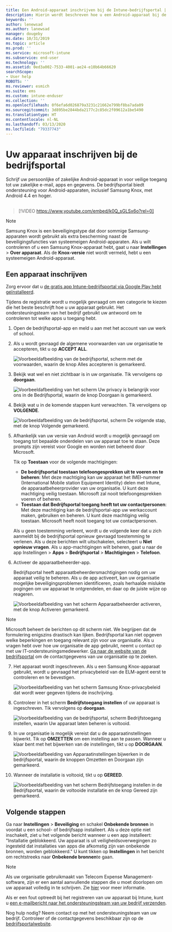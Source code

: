 ```yaml
---
title: Een Android-apparaat inschrijven bij de Intune-bedrijfsportal | Microsoft Docs
description: Hierin wordt beschreven hoe u een Android-apparaat bij de Intune-bedrijfsportal kunt inschrijven
keywords: ''
author: lenewsad
ms.author: lanewsad
manager: dougeby
ms.date: 10/31/2019
ms.topic: article
ms.prod: ''
ms.service: microsoft-intune
ms.subservice: end-user
ms.technology: ''
ms.assetid: 0ed3a002-7533-4001-ae24-e10b64b66620
searchScope:
- User help
ROBOTS: ''
ms.reviewer: esmich
ms.suite: ems
ms.custom: intune-enduser
ms.collection: ''
ms.openlocfilehash: 0f6efa6d026879a3231c21662e799bf8ba7ada09
ms.sourcegitcommit: 3d895be2844bda2177c2c85dc2f09612a1be5490
ms.translationtype: HT
ms.contentlocale: nl-NL
ms.lasthandoff: 03/13/2020
ms.locfileid: "79337743"
---
```

# <a name="enroll-your-device-with-company-portal"></a>Uw apparaat inschrijven bij de bedrijfsportal  
Schrijf uw persoonlijke of zakelijke Android-apparaat in voor veilige toegang tot uw zakelijke e-mail, apps en gegevens. De bedrijfsportal biedt ondersteuning voor Android-apparaten, inclusief Samsung Knox, met Android 4.4 en hoger.  
</br>
> [!VIDEO https://www.youtube.com/embed/k0Q_sGLSx6o?rel=0]

> [!NOTE]
> Samsung Knox is een beveiligingstype dat door sommige Samsung-apparaten wordt gebruikt als extra bescherming naast de beveiligingsfuncties van systeemeigen Android-apparaten. Als u wilt controleren of u een Samsung Knox-apparaat hebt, gaat u naar **Instellingen** > **Over apparaat**. Als de **Knox-versie** niet wordt vermeld, hebt u een systeemeigen Android-apparaat.

## <a name="enroll-device"></a>Een apparaat inschrijven  
Zorg ervoor dat u [de gratis app Intune-bedrijfsportal via Google Play hebt geïnstalleerd](https://play.google.com/store/apps/details?id=com.microsoft.windowsintune.companyportal). 

Tijdens de registratie wordt u mogelijk gevraagd om een categorie te kiezen die het beste beschrijft hoe u uw apparaat gebruikt. Het ondersteuningsteam van het bedrijf gebruikt uw antwoord om te controleren tot welke apps u toegang hebt.  

1. Open de bedrijfsportal-app en meld u aan met het account van uw werk of school.  

2. Als u wordt gevraagd de algemene voorwaarden van uw organisatie te accepteren, tikt u op **ACCEPT ALL**.  

   ![Voorbeeldafbeelding van de bedrijfsportal, scherm met de voorwaarden, waarin de knop Alles accepteren is gemarkeerd.](./media/accept-terms-1911.png)  


3. Bekijk wat wel en niet zichtbaar is in uw organisatie. Tik vervolgens op **doorgaan**.


    ![Voorbeeldafbeelding van het scherm Uw privacy is belangrijk voor ons in de Bedrijfsportal, waarin de knop Doorgaan is gemarkeerd.](./media/android-privacy-screen-1911.png)  
4. Bekijk wat u in de komende stappen kunt verwachten. Tik vervolgens op **VOLGENDE**.  

    ![Voorbeeldafbeelding van de bedrijfsportal, scherm De volgende stap, met de knop Volgende gemarkeerd.](./media/android-whats-next-1911.png)  


5. Afhankelijk van uw versie van Android wordt u mogelijk gevraagd om toegang tot bepaalde onderdelen van uw apparaat toe te staan. Deze prompts zijn vereist voor Google en worden niet beheerd door Microsoft.  

    Tik op **Toestaan** voor de volgende machtigingen:  
    * **De bedrijfsportal toestaan telefoongesprekken uit te voeren en te beheren**: Met deze machtiging kan uw apparaat het IMEI-nummer (International Mobile station Equipment Identity) delen met Intune, de apparaatbeheerprovider van uw organisatie. U kunt deze machtiging veilig toestaan. Microsoft zal nooit telefoongesprekken voeren of beheren.  
    * **Toestaan dat Bedrijfsportal toegang heeft tot uw contactpersonen**: Met deze machtiging kan de bedrijfsportal-app uw werkaccount maken, gebruiken en beheren.  U kunt deze machtiging veilig toestaan. Microsoft heeft nooit toegang tot uw contactpersonen. 

    Als u geen toestemming verleent, wordt u de volgende keer dat u zich aanmeldt bij de bedrijfsportal opnieuw gevraagd toestemming te verlenen. Als u deze berichten wilt uitschakelen, selecteert u **Niet opnieuw vragen**. Als u app-machtigingen wilt beheren, gaat u naar de app Instellingen > **Apps** > **Bedrijfsportal** > **Machtigingen** > **Telefoon**.  

6. Activeer de apparaatbeheerder-app. 

    Bedrijfsportal heeft apparaatbeheerdersmachtigingen nodig om uw apparaat veilig te beheren. Als u de app activeert, kan uw organisatie mogelijke beveiligingsproblemen identificeren, zoals herhaalde mislukte pogingen om uw apparaat te ontgrendelen, en daar op de juiste wijze op reageren.  

    ![Voorbeeldafbeelding van het scherm Apparaatbeheerder activeren, met de knop Activeren gemarkeerd.](./media/activate-device-administrator-1911.png)  

> [!NOTE]
> Microsoft beheert de berichten op dit scherm niet. We begrijpen dat de formulering enigszins drastisch kan lijken. Bedrijfsportal kan niet opgeven welke beperkingen en toegang relevant zijn voor uw organisatie. Als u vragen hebt over hoe uw organisatie de app gebruikt, neemt u contact op met uw IT-ondersteuningsmedewerker. [Ga naar de website van de bedrijfsportal](https://go.microsoft.com/fwlink/?linkid=2010980) om de contactgegevens van uw organisatie op te zoeken.  


7. Het apparaat wordt ingeschreven. Als u een Samsung Knox-apparaat gebruikt, wordt u gevraagd het privacybeleid van de ELM-agent eerst te controleren en te bevestigen.   

    ![Voorbeeldafbeelding van het scherm Samsung Knox-privacybeleid dat wordt weer gegeven tijdens de inschrijving.](./media/and-enroll-7-knox-privacy-policy.png)  

8. Controleer in het scherm **Bedrijfstoegang instellen** of uw apparaat is ingeschreven. Tik vervolgens op **doorgaan**.  

    ![Voorbeeldafbeelding van de bedrijfsportal, scherm Bedrijfstoegang instellen, waarin Uw apparaat laten beheren is voltooid.](./media/update-settings-1911.png)  

9. In uw organisatie is mogelijk vereist dat u de apparaatinstellingen bijwerkt. Tik op **OMZETTEN** om een instelling aan te passen. Wanneer u klaar bent met het bijwerken van de instellingen, tikt u op **DOORGAAN**.  

   ![Voorbeeldafbeelding van Apparaatinstellingen bijwerken in de bedrijfsportal, waarin de knoppen Omzetten en Doorgaan zijn gemarkeerd.](./media/resolve-settings-1911.png)  

10. Wanneer de installatie is voltooid, tikt u op **GEREED**.    

    ![Voorbeeldafbeelding van het scherm Bedrijfstoegang instellen in de Bedrijfsportal, waarin de voltooide installatie en de knop Gereed zijn gemarkeerd.](./media/android-enrollment-done-1911.png) 

## <a name="next-steps"></a>Volgende stappen  

Ga naar **Instellingen** > **Beveiliging** en schakel **Onbekende bronnen** in voordat u een school- of bedrijfsapp installeert. Als u deze optie niet inschakelt, ziet u het volgende bericht wanneer u een app installeert: "Installatie geblokkeerd. Uw apparaat is uit veiligheidsoverwegingen zo ingesteld dat installaties van apps die afkomstig zijn van onbekende bronnen, worden geblokkeerd." U kunt tikken op **Instellingen** in het bericht om rechtstreeks naar **Onbekende bronnen**te gaan.  

> [!Note]
> Als uw organisatie gebruikmaakt van Telecom Expense Management-software, zijn er een aantal aanvullende stappen die u moet doorlopen om uw apparaat volledig in te schrijven. Zie [hier](enroll-your-device-with-telecom-expense-management-android.md) voor meer informatie.

Als er een fout optreedt bij het registreren van uw apparaat bij Intune, kunt u [een e-mailbericht naar het ondersteuningsteam van uw bedrijf verzenden](send-logs-to-your-it-admin-by-email-android.md).  

Nog hulp nodig? Neem contact op met het ondersteuningsteam van uw bedrijf. Controleer of de contactgegevens beschikbaar zijn op de [bedrijfsportalwebsite](https://go.microsoft.com/fwlink/?linkid=2010980).  